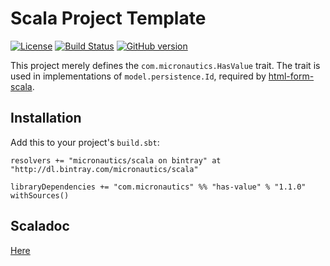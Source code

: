 # Scala Project Template

[![License](https://img.shields.io/badge/License-Apache%202.0-blue.svg)](https://opensource.org/licenses/Apache-2.0)
[![Build Status](https://travis-ci.org/mslinn/has-value.svg?branch=master)](https://travis-ci.org/mslinn/has-value)
[![GitHub version](https://badge.fury.io/gh/mslinn%2Fhas-value.svg)](https://badge.fury.io/gh/mslinn%2Fhas-value)

This project merely defines the `com.micronautics.HasValue` trait.
The trait is used in implementations of `model.persistence.Id`, required by
[html-form-scala](https://github.com/mslinn/html-form-scala).

## Installation
Add this to your project's `build.sbt`:

    resolvers += "micronautics/scala on bintray" at "http://dl.bintray.com/micronautics/scala"

    libraryDependencies += "com.micronautics" %% "has-value" % "1.1.0" withSources()

## Scaladoc
[Here](http://mslinn.github.io/has-value/latest/api/)
